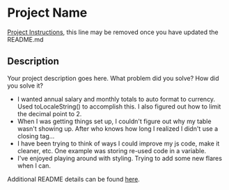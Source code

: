 # Project Name

[Project Instructions](./INSTRUCTIONS.md), this line may be removed once you have updated the README.md

## Description

Your project description goes here. What problem did you solve? How did you solve it?

- I wanted annual salary and monthly totals to auto format to currency. Used toLocaleString() to accomplish this. I also figured out how to limit the decimal point to 2. 
- When I was getting things set up, I couldn't figure out why my table wasn't showing up. After who knows how long I realized I didn't use a closing tag...
- I have been trying to think of ways I could improve my js code, make it cleaner, etc. One example was storing re-used code in a variable. 
- I've enjoyed playing around with styling. Trying to add some new flares when I can. 

Additional README details can be found [here](https://github.com/PrimeAcademy/readme-template/blob/master/README.md).
